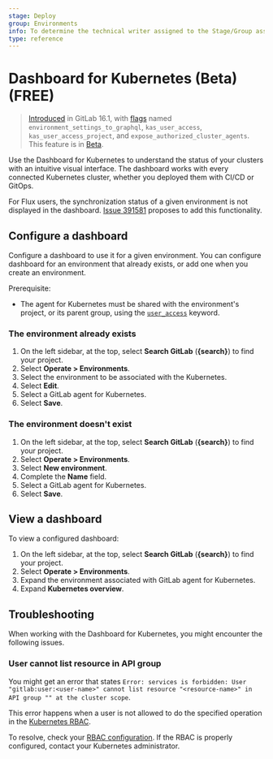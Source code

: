 ```yaml
---
stage: Deploy
group: Environments
info: To determine the technical writer assigned to the Stage/Group associated with this page, see https://about.gitlab.com/handbook/product/ux/technical-writing/#assignments
type: reference
---
```


# Dashboard for Kubernetes (Beta) **(FREE)**

> [Introduced](https://gitlab.com/gitlab-org/gitlab/-/issues/390769) in GitLab 16.1, with [flags](../../administration/feature_flags.md) named `environment_settings_to_graphql`, `kas_user_access`, `kas_user_access_project`, and `expose_authorized_cluster_agents`. This feature is in [Beta](../../policy/experiment-beta-support.md#beta).

Use the Dashboard for Kubernetes to understand the status of your clusters with an intuitive visual interface.
The dashboard works with every connected Kubernetes cluster, whether you deployed them
with CI/CD or GitOps.

For Flux users, the synchronization status of a given environment is not displayed in the dashboard.
[Issue 391581](https://gitlab.com/gitlab-org/gitlab/-/issues/391581) proposes to add this functionality.

## Configure a dashboard

Configure a dashboard to use it for a given environment.
You can configure dashboard for an environment that already exists, or
add one when you create an environment.

Prerequisite:

- The agent for Kubernetes must be shared with the environment's project, or its parent group, using the [`user_access`](../../user/clusters/agent/user_access.md) keyword.

### The environment already exists

1. On the left sidebar, at the top, select **Search GitLab** (**{search}**) to find your project.
1. Select **Operate > Environments**.
1. Select the environment to be associated with the Kubernetes.
1. Select **Edit**.
1. Select a GitLab agent for Kubernetes.
1. Select **Save**.

### The environment doesn't exist

1. On the left sidebar, at the top, select **Search GitLab** (**{search}**) to find your project.
1. Select **Operate > Environments**.
1. Select **New environment**.
1. Complete the **Name** field.
1. Select a GitLab agent for Kubernetes.
1. Select **Save**.

## View a dashboard

To view a configured dashboard:

1. On the left sidebar, at the top, select **Search GitLab** (**{search}**) to find your project.
1. Select **Operate > Environments**.
1. Expand the environment associated with GitLab agent for Kubernetes.
1. Expand **Kubernetes overview**.

## Troubleshooting

When working with the Dashboard for Kubernetes, you might encounter the following issues.

### User cannot list resource in API group

You might get an error that states `Error: services is forbidden: User "gitlab:user:<user-name>" cannot list resource "<resource-name>" in API group "" at the cluster scope`.

This error happens when a user is not allowed to do the specified operation in the [Kubernetes RBAC](https://kubernetes.io/docs/reference/access-authn-authz/rbac/).

To resolve, check your [RBAC configuration](../../user/clusters/agent/user_access.md#configure-kubernetes-access). If the RBAC is properly configured, contact your Kubernetes administrator.

